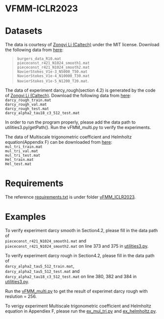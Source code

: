 # VFMM-ICLR2023

# Datasets
The data is courtesy of [Zongyi Li (Caltech)](https://github.com/zongyi-li/fourier_neural_operator)  under the MIT license. Download the following data from [here](https://drive.google.com/drive/folders/1UnbQh2WWc6knEHbLn-ZaXrKUZhp7pjt-?usp=sharing):
>`burgers_data_R10.mat`
<br>`piececonst_r421_N1024_smooth1.mat`
<br>`piececonst_r421_N1024_smooth2.mat`
<br>`NavierStokes_V1e-3_N5000_T50.mat`
<br>`NavierStokes_V1e-4_N10000_T30.mat`
<br>`NavierStokes_V1e-5_N1200_T20.mat`.

The data of experiment darcy_rough(section 4.2) is generated by the code of [Zongyi Li (Caltech)](https://github.com/zongyi-li/fourier_neural_operator). Download the following data from [here](https://drive.google.com/drive/folders/1ovfK0CV6n_UUqt4tAtaxo_-9nRshhZC7?usp=sharing):
<br>`darcy_rough_train.mat`
<br>`darcy_rough_val.mat`
<br>`darcy_rough_test.mat`
<br>`darcy_alpha2_tau18_c3_512_test.mat`

In order to run the program properly, please add the data path to utilities3.py/getPath(). Run the vFMM_multi.py to verify the experiments.



The data of Multiscale trigonometric coefficient and Helmholtz equation(Appendix F) can be downloaded from [here](https://drive.google.com/drive/folders/1ovfK0CV6n_UUqt4tAtaxo_-9nRshhZC7?usp=sharing):
<br>`mul_tri_train.mat`
<br>`mul_tri_val.mat`
<br>`mul_tri_test.mat`
<br>`Hel_train.mat`
<br>`Hel_test.mat`

# Requirements
The reference [requirements.txt](https://github.com/Shengren-Kato/HT_net-ICLR2023/blob/main/vFMM_ICLR2023/requirements.txt) is under folder [vFMM_ICLR2023](https://github.com/Shengren-Kato/HT_net-ICLR2023/tree/main/vFMM_ICLR2023).

# Examples
To verify experiment darcy smooth in Section4.2, please fill in the data path of <br>`piececonst_r421_N1024_smooth1.mat` and <br>`piececonst_r421_N1024_smooth2.mat` on line 373 and 375 in [utilities3.py](https://github.com/Shengren-Kato/HT_net-ICLR2023/blob/main/vFMM_ICLR2023/utilities3.py).

To verify experiment darcy rough in Section4.2, please fill in the data path of <br>`darcy_alpha2_tau5_512_train.mat`, <br>`darcy_alpha2_tau5_512_test.mat` and <br>`darcy_alpha2_tau18_c3_512_test.mat` on line 380, 382 and 384 in [utilities3.py](https://github.com/Shengren-Kato/HT_net-ICLR2023/blob/main/vFMM_ICLR2023/utilities3.py).

Run the [vFMM_multi.py](https://github.com/Shengren-Kato/HT_net-ICLR2023/blob/main/vFMM_ICLR2023/vFMM_multi.py) to get the result of experimet darcy rough with reslution = 256.

To verigy experiment Multiscale trigonometric coefficient and Helmholtz equation in Appendiex F, please run the [ex_mul_tri.py](https://github.com/Shengren-Kato/HT_net-ICLR2023/blob/main/vFMM_ICLR2023/ex_mul_tri.py)
 and [ex_helmholtz.py](https://github.com/Shengren-Kato/HT_net-ICLR2023/blob/main/vFMM_ICLR2023/ex_helmholtz.py).

